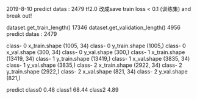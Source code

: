2019-8-10
predict datas :  2479
tf2.0 改成save train loss < 0.1 (训练集) and break out!

dataset.get_train_length() 17346
dataset.get_validation_length() 4956
predict datas :  2479

class- 0 x_train.shape (1005, 34)
class- 0 y_train.shape (1005,)
class- 0 x_val.shape (300, 34)
class- 0 y_val.shape (300,)
class- 1 x_train.shape (13419, 34)
class- 1 y_train.shape (13419,)
class- 1 x_val.shape (3835, 34)
class- 1 y_val.shape (3835,)
class- 2 x_train.shape (2922, 34)
class- 2 y_train.shape (2922,)
class- 2 x_val.shape (821, 34)
class- 2 y_val.shape (821,)

predict
class0 0.48
class1 68.44
class2 4.89

